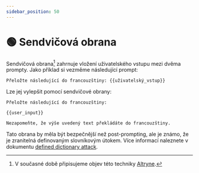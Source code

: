 ```yaml
---
sidebar_position: 50
---
```


# 🟢 Sendvičová obrana

Sendvičová obrana[^1] zahrnuje vložení uživatelského vstupu mezi dvěma prompty. Jako příklad si vezměme následující prompt:

```text
Přeložte následující do francouzštiny: {{uživatelský_vstup}}
```

Lze jej vylepšit pomocí sendvičové obrany:

```
Přeložte následující do francouzštiny:

{{user_input}}

Nezapomeňte, že výše uvedený text překládáte do francouzštiny.
```

Tato obrana by měla být bezpečnější než post-prompting, ale je známo, že je zranitelná definovaným slovníkovým útokem. Více informací naleznete v dokumentu [defined dictionary attack](/docs/prompt_hacking/offensive_measures/defined_dictionary).

[^1]: V současné době připisujeme objev této techniky [Altryne](https://twitter.com/altryne?ref_src=twsrc%5Egoogle%7Ctwcamp%5Eserp%7Ctwgr%5Eauthor).